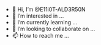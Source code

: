 - 👋 Hi, I’m @E11i0T-ALD3R50N
- 👀 I’m interested in ...
- 🌱 I’m currently learning ...
- 💞️ I’m looking to collaborate on ...
- 📫 How to reach me ...

<!---
E11i0T-ALD3R50N/E11i0T-ALD3R50N is a ✨ special ✨ repository because its `README.md` (this file) appears on your GitHub profile.
You can click the Preview link to take a look at your changes.
--->
